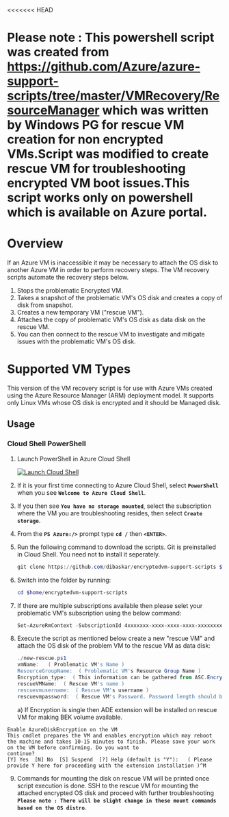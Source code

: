 <<<<<<< HEAD
# Please note : This powershell script was created from https://github.com/Azure/azure-support-scripts/tree/master/VMRecovery/ResourceManager which was written by Windows PG for rescue VM creation for non encrypted VMs.Script was modified to create rescue VM for troubleshooting encrypted VM boot issues.This script works only on powershell which is available on Azure portal. 

# Overview
If an Azure VM is inaccessible it may be necessary to attach the OS disk to another Azure VM in order to perform recovery steps. The VM recovery scripts automate the recovery steps below.

1. Stops the problematic Encrypted VM.
2. Takes a snapshot of the problematic VM's OS disk and creates a copy of disk from snapshot.
3. Creates a new temporary VM ("rescue VM"). 
4. Attaches the copy of problematic VM's OS disk as data disk on the rescue VM.
5. You can then connect to the rescue VM to investigate and mitigate issues with the problematic VM's OS disk.

# Supported VM Types

This version of the VM recovery script is for use with Azure VMs created using the Azure Resource Manager (ARM) deployment model. It supports only Linux VMs whose OS disk is encrypted and it should be Managed disk.
## Usage
### Cloud Shell PowerShell
1. Launch PowerShell in Azure Cloud Shell 

   <a href="https://shell.azure.com/powershell" target="_blank"><img border="0" alt="Launch Cloud Shell" src="https://shell.azure.com/images/launchcloudshell@2x.png"></a>

2. If it is your first time connecting to Azure Cloud Shell, select **`PowerShell`** when you see **`Welcome to Azure Cloud Shell`**. 

3. If you then see **`You have no storage mounted`**, select the subscription where the VM you are troubleshooting resides, then select **`Create storage`**.

4. From the **`PS Azure:/>`** prompt type **`cd /`** then **`<ENTER>`**.

5. Run the following command to download the scripts. Git is preinstalled in Cloud Shell. You need not to install it seperately.
   ```PowerShell
   git clone https://github.com/dibaskar/encryptedvm-support-scripts $home/encryptedvm-support-scripts
   ```
6. Switch into the folder by running:
   ```PowerShell
   cd $home/encryptedvm-support-scripts
   ```


7. If there are multiple subscriptions available then please selet your problematic VM's subscription using the below command:
   ```PowerShell
   Set-AzureRmContext -SubscriptionId 4xxxxxxx-xxxx-xxxx-xxxx-xxxxxxxx8a2
   ```


8. Execute the script as mentioned below create a new "rescue VM" and attach the OS disk of the problem VM to the rescue VM as data disk:
   ```PowerShell
   ./new-rescue.ps1
   vmName:   ( Problematic VM's Name )
   ResourceGroupName:  ( Problematic VM's Resource Group Name )
   Encryption_type:  ( This information can be gathered from ASC.Encryption using AAD Credentials is Dual and without AAD Credentials is single )
   rescueVMName:  ( Rescue VM's name )
   rescuevmusername:  ( Rescue VM's username )
   rescuevmpassword:  ( Rescue VM's Password. Password length should be minimum 12 characters with special characters in it else rescue VM creation will fail )
   ```

      a) If Encryption is single then ADE extension will be installed on rescue VM for making BEK volume available.
```PowerShell^M
Enable AzureDiskEncryption on the VM
This cmdlet prepares the VM and enables encryption which may reboot the machine and takes 10-15 minutes to finish. Please save your work on the VM before confirming. Do you want to
continue?
[Y] Yes  [N] No  [S] Suspend  [?] Help (default is "Y"):   ( Please provide Y here for proceeding with the extension installation )^M
```

9. Commands for mounting the disk on rescue VM will be printed once script execution is done. SSH to the rescue VM for mounting the attached encrypted OS disk and proceed with further troubleshooting **`Please note : There will be slight change in these mount commands based on the OS distro`**.

